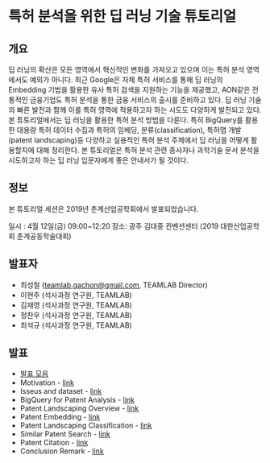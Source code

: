 # 특허 분석을 위한 딥 러닝 기술 튜토리얼

## 개요
딥 러닝의 확산은 모든 영역에서 혁신적인 변화를 가져오고 있으며 이는 특허 분석 영역에서도 예외가 아니다. 최근 Google은 자체 특허 서비스를 통해 딥 러닝의 Embedding 기법을 활용한 유사 특허 검색을 지원하는 기능을 제공했고, AON같은 전통적인 금융기업도 특허 분석을 통한 금융 서비스의 출시를 준비하고 있다. 딥 러닝 기술의 빠른 발전과 함께 이를 특허 영역에 적용하고자 하는 시도도 다양하게 발전되고 있다.
본 튜토리얼에서는 딥 러닝을 활용한 특허 분석 방법을 다룬다. 특히 BigQuery를 활용한 대용량 특허 데이터 수집과 특허의 임베딩, 분류(classification), 특허맵 개발(patent landscaping)등 다양하고 실용적인 특허 분석 주제에서 딥 러닝을 어떻게 활용할지에 대해 정리한다. 본 튜토리얼은 특허 분석 관련 종사자나 과학기술 문서 분석을 시도하고자 하는 딥 러닝 입문자에게 좋은 안내서가 될 것이다.

## 정보
본 튜토리얼 세션은 2019년 춘계산업공학회에서 발표되었습니다.

일시 : 4월 12일(금) 09:00~12:20
장소: 광주 김대중 컨벤션센터 (2019 대한산업공학회 춘계공동학술대회)

## 발표자
- 최성철 (teamlab.gachon@gmail.com, TEAMLAB Director)
- 이현주 (석사과정 연구원, TEAMLAB)
- 김재영 (석사과정 연구원, TEAMLAB)
- 정찬우 (석사과정 연구원, TEAMLAB)
- 최석규 (석사과정 연구원, TEAMLAB)

## 발표
- [발표 모음](https://www.youtube.com/playlist?list=PLBHVuYlKEkULWOI6I8ruxo6qYcxLTU_GK) 
- Motivation - [link](https://www.youtube.com/watch?v=Qxxx2yhunjc&list=PLBHVuYlKEkULWOI6I8ruxo6qYcxLTU_GK&index=2&t=24s)
- Isseus and dataset - [link](https://www.youtube.com/watch?v=xPIUHDkJmw8&list=PLBHVuYlKEkULWOI6I8ruxo6qYcxLTU_GK&index=3&t=125s)
- BigQuery for Patent Analysis - [link](https://www.youtube.com/watch?v=V8lj0HOh5fY&list=PLBHVuYlKEkULWOI6I8ruxo6qYcxLTU_GK&index=4&t=3s)
- Patent Landscaping Overview - [link](https://www.youtube.com/watch?v=kC6FplqlWbs&list=PLBHVuYlKEkULWOI6I8ruxo6qYcxLTU_GK&index=5&t=1s)
- Patent Embedding - [link](https://www.youtube.com/watch?v=-vtNnnS8ZDk&list=PLBHVuYlKEkULWOI6I8ruxo6qYcxLTU_GK&index=6&t=2s)
- Patent Landscaping Classification - [link](https://www.youtube.com/watch?v=zIAkSGRKkKc&list=PLBHVuYlKEkULWOI6I8ruxo6qYcxLTU_GK&index=7&t=1s)
- Similar Patent Search - [link](https://www.youtube.com/watch?v=P5TMfKu4bqc&list=PLBHVuYlKEkULWOI6I8ruxo6qYcxLTU_GK&index=8&t=13s)
- Patent Citation - [link](https://www.youtube.com/watch?v=HNzIE8bN3_U&list=PLBHVuYlKEkULWOI6I8ruxo6qYcxLTU_GK&index=9&t=276s)
- Conclusion Remark - [link](https://www.youtube.com/watch?v=wbbMMffncv4&list=PLBHVuYlKEkULWOI6I8ruxo6qYcxLTU_GK&index=9)
